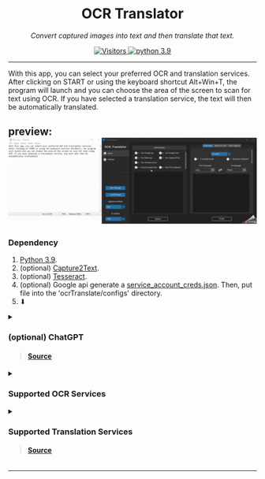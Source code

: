 <p align="center">
  <h1 align="center">OCR Translator</h1>
  <p align="center"><i>Convert captured images into text and then translate that text.</i></p>
</p>

<p align="center">
   <a href="https://github.com/Azornes/ocrTranslator">
    <img alt="Visitors" src="https://shields-io-visitor-counter.herokuapp.com/badge?page=Azornes.ocrTranslator&color=1D70B8&logo=GitHub&logoColor=FFFFFF&style=flat-square">
   </a>
  <a href="https://www.python.org/">
    <img alt="python 3.9" src="https://img.shields.io/badge/python-3.9-3776AB?logo=Python&logoColor=FFFFFF&style=flat-square">
   </a>
</p>

---
With this app, you can select your preferred OCR and translation services. After clicking on START or using the keyboard shortcut Alt+Win+T, the program will launch and you can choose the area of the screen to scan for text using OCR. If you have selected a translation service, the text will then be automatically translated.

preview:
![](documentation_images/Showrun.gif)
---
### Dependency
1. [Python 3.9](https://www.python.org/downloads/release/python-390/).
2. (optional) [Capture2Text](https://sourceforge.net/projects/capture2text/).
3. (optional) [Tesseract](https://github.com/UB-Mannheim/tesseract/wiki).
4. (optional) Google api generate a [service_account_creds.json](https://developers.google.com/workspace/guides/create-credentials). Then, put file into the 'ocrTranslate/configs' directory.
5. 	⬇
<details>
<summary>

### (optional) ChatGPT
> #### [Source](https://github.com/acheong08/ChatGPT)
</summary>

## Configuration
1. Create account on [OpenAI's ChatGPT](https://chat.openai.com/)
2. Save your email and password
### Authentication method: (Choose 1 and paste to app settings)
#### - Email/Password
Not supported for Google/Microsoft accounts
#### - Session token
1. Login in to https://chat.openai.com
2. Open the console in Google Chrome -> Application -> Storage -> Cookies -> https://chat.openai.com -> Get the value from __Secure-next-auth.session-token
#### - Access token
https://chat.openai.com/api/auth/session

</details>




<details>
<summary>

### Supported OCR Services
</summary>

| ID  | OCR                                                                                                   | Online/Offline | Status |
|-----|-------------------------------------------------------------------------------------------------------|----------------|--------|
| 1   | [Google Vision Api](https://cloud.google.com/vision/docs/ocr)                                         | Online         | /      |
| 2   | [Google Vision Free Demo](https://cloud.google.com/vision/docs/drag-and-drop)                         | Online         | stable |
| 3   | [Windows OCR](https://learn.microsoft.com/en-us/uwp/api/windows.media.ocr.ocrengine?view=winrt-22621) | Offline        | stable |
| 4   | [Capture2Text](https://capture2text.sourceforge.net/)                                                 | Offline        | stable |
| 5   | [Baidu Api](https://intl.cloud.baidu.com/product/ocr.html)                                            | Online         | stable |

</details>


<details>
<summary>

### Supported Translation Services
> #### [Source](https://github.com/uliontse/translators)
</summary>

| ID  | Translator                                                    | Number of Supported Languages | Advantage                                                                                   | Service                                                                                                | Status                          |
|-----|---------------------------------------------------------------|-------------------------------|---------------------------------------------------------------------------------------------|--------------------------------------------------------------------------------------------------------|---------------------------------|
| 1   | [Niutrans](https://niutrans.com/trans)                        | 302                           | support the most languages in the world                                                     | [Northeastern University](http://english.neu.edu.cn/) / [Niutrans](https://github.com/NiuTrans), China | /                               |
| 2   | [Alibaba](https://translate.alibaba.com)                      | 221                           | support most languages, support professional field                                          | [Alibaba](https://damo.alibaba.com/about?lang=en), China                                               | stable                          |
| 3   | [Baidu](https://fanyi.baidu.com)                              | 201                           | support most languages, support professional field, support Classical Chinese               | [Baidu](https://ir.baidu.com/company-overview), China                                                  | stable                          |
| 4   | [Iciba](https://www.iciba.com/fy)                             | 187                           | support the most languages in the world                                                     | [Kingsoft](https://www.wps.com/about-us/) / [Xiaomi](https://www.mi.com/us/about/), China              | stable                          |
| 5   | [MyMemory](https://mymemory.translated.net)                   | 151                           | support the most languages in the world, good at Creole English, Creole French              | [Translated](https://translatedlabs.com/welcome), Italy                                                | stable                          |
| 6   | [Iflytek](https://fanyi.xfyun.cn/console/trans/text)          | 140                           | support the most languages in the world                                                     | [Iflytek](https://www.iflytek.com/en/about-us.html), China                                             | /                               |
| 7   | [Google](https://translate.google.com)                        | 134                           | support more languages in the world                                                         | [Google](https://about.google/), America                                                               | stable(offline in China inland) |
| 8   | [VolcEngine](https://translate.volcengine.com)                | 122                           | support more languages in the world, support professional field                             | [ByteDance](https://www.bytedance.com/en/), China                                                      | /                               |
| 9   | [Lingvanex](https://lingvanex.com/demo)                       | 112                           | support translation of different regions but the same language                              | [Lingvanex](https://lingvanex.com/about-us/), Cyprus                                                   | stable                          |
| 10  | [Bing](https://www.bing.com/Translator)                       | 110                           | support more languages in the world                                                         | [Microsoft](https://www.microsoft.com/en-us/about), America                                            | stable                          |
| 11  | [Yandex](https://translate.yandex.com)                        | 102                           | support more languages in the world, support word to emoji                                  | [Yandex](https://yandex.com/company/), Russia                                                          | /                               |
| 12  | [Itranslate](https://itranslate.com/webapp)                   | 101                           | support translation of different regions but the same language, such as en-US, en-UK, en-AU | [Itranslate](https://itranslate.com/about), Austria                                                    | stable                          |
| 13  | [Sogou](https://fanyi.sogou.com)                              | 61                            | support more languages in the world                                                         | [Tencent](https://www.tencent.com/en-us/about.html), China                                             | stable                          |
| 14  | [ModernMt](https://www.modernmt.com/translate)                | 56                            | open-source, support more languages in the world                                            | [Modernmt](https://github.com/modernmt) / [Translated](https://translatedlabs.com/welcome), Italy      | stable                          |
| 15  | [Reverso](https://www.reverso.net/text-translation)           | 42                            | popular on Mac and Iphone                                                                   | [Reverso](https://www.corporate-translation.reverso.com/about-us), France                              | stable                          |
| 16  | [Deepl](https://www.deepl.com/translator)                     | 27                            | high quality to translate but response slowly                                               | [Deepl](https://jobs.deepl.com/l/en), Germany                                                          | stable                          |
| 17  | [QQTranSmart](https://transmart.qq.com)                       | 22                            | support main languages                                                                      | [Tencent](https://www.tencent.com/en-us/about.html), China                                             | stable                          |
| 18  | [TranslateCom](https://www.translate.com/machine-translation) | 21                            | good at English translation                                                                 | [TranslateCom](https://www.translate.com/about-us), America                                            | stable                          |
| 19  | [QQFanyi](https://fanyi.qq.com)                               | 17                            | support main languages                                                                      | [Tencent](https://www.tencent.com/en-us/about.html), China                                             | stable                          |
| 20  | [Argos](https://translate.argosopentech.com)                  | 17                            | open-source                                                                                 | [Argos](https://github.com/argosopentech) / [Libre](https://github.com/LibreTranslate), America        | stable                          |
| 21  | [Youdao](https://ai.youdao.com/product-fanyi-text.s)          | 15                            | support main languages, high quality                                                        | [Netease](https://ir.netease.com/company-overview/corporate-profile), China                            | stable                          |
| 22  | [Papago](https://papago.naver.com)                            | 15                            | good at Korean translation                                                                  | [Naver](https://www.navercorp.com/en/naver/company), South Korea                                       | stable                          |
| 23  | [Iflyrec](https://fanyi.iflyrec.com)                          | 12                            | good at Chinese translation                                                                 | [Iflytek](https://www.iflytek.com/en/about-us.html), China                                             | stable                          |
| 24  | [Caiyun](https://fanyi.caiyunapp.com)                         | 7                             | high quality to translate but response slowly, support professional field                   | [ColorfulClouds](http://caiyunapp.com/jobs/), China                                                    | stable                          |
| 25  | [Mglip](http://fy.mglip.com/pc)                               | 3                             | good at Mongolia translation                                                                | [Inner Mongolia University](https://www.imu.edu.cn/yw/Home.htm), China                                 | stable                          |
| 26  | [Utibet](http://mt.utibet.edu.cn/mt)                          | 2                             | good at Tibet translation                                                                   | [Tibet University](http://www.utibet.edu.cn/), China                                                   |                                 |

</details>

---
